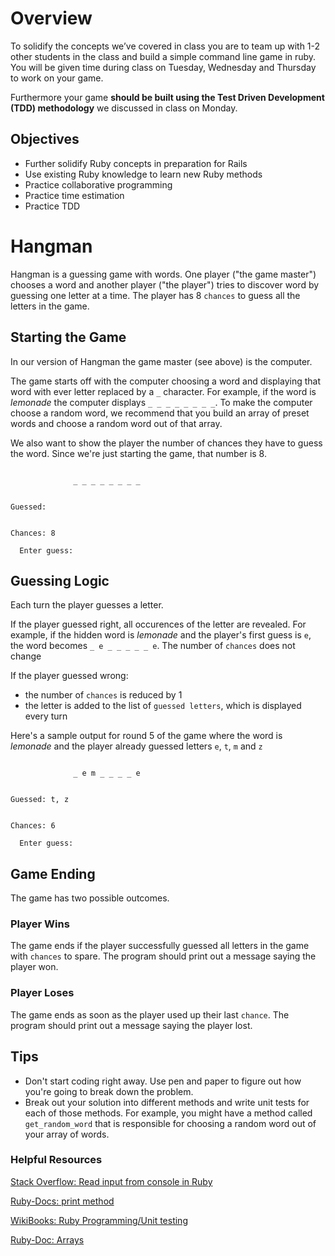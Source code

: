 # Overview

To solidify the concepts we’ve covered in class you are to team up with 1-2 other students in the class and build a simple command line game in ruby. You will be given time during class on Tuesday, Wednesday and Thursday to work on your game.

Furthermore your game **should be built using the Test Driven Development (TDD) methodology** we discussed in class on Monday.

## Objectives

* Further solidify Ruby concepts in preparation for Rails
* Use existing Ruby knowledge to learn new Ruby methods
* Practice collaborative programming
* Practice time estimation
* Practice TDD

# Hangman

Hangman is a guessing game with words. One player ("the game master") chooses a word and another player ("the player") tries to discover word by guessing one letter at a time. The player has 8 `chances` to guess all the letters in the game.

## Starting the Game
In our version of Hangman the game master (see above) is the computer.

The game starts off with the computer choosing a word and displaying that word with ever letter replaced by a `_` character. For example, if the word is *lemonade* the computer displays `_ _ _ _ _ _ _ _`. To make the computer choose a random word, we recommend that you build an array of preset words and choose a random word out of that array.

We also want to show the player the number of chances they have to guess the word. Since we're just starting the game, that number is 8.

```

              _ _ _ _ _ _ _ _


Guessed: 


Chances: 8

  Enter guess: 
```

## Guessing Logic

Each turn the player guesses a letter.

If the player guessed right, all occurences of the letter are revealed. For example, if the hidden word is *lemonade* and the player's first guess is `e`, the word becomes `_ e _ _ _ _ _ e`. The number of `chances` does not change 

If the player guessed wrong:

 * the number of `chances` is reduced by 1
 * the letter is added to the list of `guessed letters`, which is displayed every turn


Here's a sample output for round 5 of the game where the word is *lemonade* and the player already guessed letters `e`, `t`, `m` and `z`

```

              _ e m _ _ _ _ e


Guessed: t, z


Chances: 6

  Enter guess: 
```

## Game Ending

The game has two possible outcomes.

### Player Wins

The game ends if the player successfully guessed all letters in the game with `chances` to spare. The program should print out a message saying the player won.

### Player Loses

The game ends as soon as the player used up their last `chance`. The program should print out a message saying the player lost.

## Tips

* Don't start coding right away. Use pen and paper to figure out how you're going to break down the problem. 
* Break out your solution into different methods and write unit tests for each of those methods. For example, you might have a method called `get_random_word` that is responsible for choosing a random word out of your array of words.


### Helpful Resources

[Stack Overflow: Read input from console in Ruby](http://stackoverflow.com/questions/6556280/read-input-from-console-in-ruby)

[Ruby-Docs: print method](http://ruby-doc.org/core-2.0/Kernel.html#method-i-print)

[WikiBooks: Ruby Programming/Unit testing](http://en.wikibooks.org/wiki/Ruby_Programming/Unit_testing)

[Ruby-Doc: Arrays](http://ruby-doc.org/core-1.9.3/Array.html)

